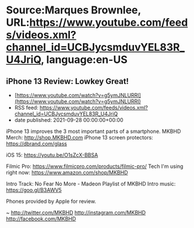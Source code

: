# Source:Marques Brownlee, URL:https://www.youtube.com/feeds/videos.xml?channel_id=UCBJycsmduvYEL83R_U4JriQ, language:en-US

## iPhone 13 Review: Lowkey Great!
 - [https://www.youtube.com/watch?v=g5ymJNLURRI](https://www.youtube.com/watch?v=g5ymJNLURRI)
 - RSS feed: https://www.youtube.com/feeds/videos.xml?channel_id=UCBJycsmduvYEL83R_U4JriQ
 - date published: 2021-09-28 00:00:00+00:00

iPhone 13 improves the 3 most important parts of a smartphone.
MKBHD Merch: http://shop.MKBHD.com
iPhone 13 screen protectors: https://dbrand.com/glass

iOS 15: https://youtu.be/O1sZcX-BBSA

Filmic Pro: https://www.filmicpro.com/products/filmic-pro/
Tech I'm using right now: https://www.amazon.com/shop/MKBHD

Intro Track: No Fear No More - Madeon
Playlist of MKBHD Intro music: https://goo.gl/B3AWV5

Phones provided by Apple for review.

~
http://twitter.com/MKBHD
http://instagram.com/MKBHD
http://facebook.com/MKBHD

